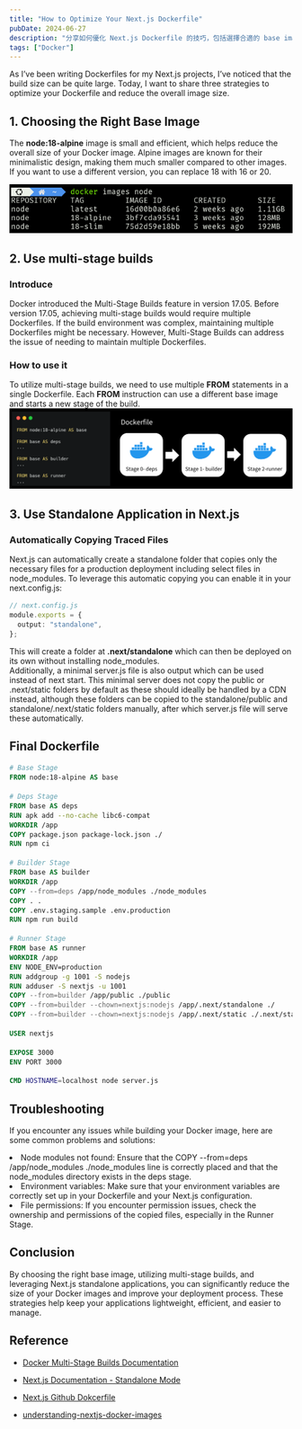 ```yaml
---
title: "How to Optimize Your Next.js Dockerfile"
pubDate: 2024-06-27
description: "分享如何優化 Next.js Dockerfile 的技巧，包括選擇合適的 base image、使用 multi-stage builds 和 standalone application"
tags: ["Docker"]
---
```


As I’ve been writing Dockerfiles for my Next.js projects, I’ve noticed that the build size can be quite large. Today, I want to share three strategies to optimize your Dockerfile and reduce the overall image size.

## 1. Choosing the Right Base Image

The **node:18-alpine** image is small and efficient, which helps reduce the overall size of your Docker image. Alpine images are known for their minimalistic design, making them much smaller compared to other images. If you want to use a different version, you can replace 18 with 16 or 20.
<br/>

![Base Image](../../../public/images/image.png)

## 2. Use multi-stage builds

### Introduce

Docker introduced the Multi-Stage Builds feature in version 17.05. Before version 17.05, achieving multi-stage builds would require multiple Dockerfiles. If the build environment was complex, maintaining multiple Dockerfiles might be necessary. However, Multi-Stage Builds can address the issue of needing to maintain multiple Dockerfiles.

### How to use it

To utilize multi-stage builds, we need to use multiple **FROM** statements in a single Dockerfile. Each **FROM** instruction can use a different base image and starts a new stage of the build.
![image](../../../public/images/DockerFile.png)

## 3. Use Standalone Application in Next.js

<!-- we can see [Next.js Doc/api-reference/next-config-js/output](https://nextjs.org/docs/app/api-reference/next-config-js/output) -->

### Automatically Copying Traced Files

Next.js can automatically create a standalone folder that copies only the necessary files for a production deployment including select files in node_modules.
To leverage this automatic copying you can enable it in your next.config.js:

```typescript
// next.config.js
module.exports = {
  output: "standalone",
};
```

This will create a folder at **.next/standalone** which can then be deployed on its own without installing node_modules.
<br/>
Additionally, a minimal server.js file is also output which can be used instead of next start. This minimal server does not copy the public or .next/static folders by default as these should ideally be handled by a CDN instead, although these folders can be copied to the standalone/public and standalone/.next/static folders manually, after which server.js file will serve these automatically.

## Final Dockerfile

```dockerfile
# Base Stage
FROM node:18-alpine AS base

# Deps Stage
FROM base AS deps
RUN apk add --no-cache libc6-compat
WORKDIR /app
COPY package.json package-lock.json ./
RUN npm ci

# Builder Stage
FROM base AS builder
WORKDIR /app
COPY --from=deps /app/node_modules ./node_modules
COPY . .
COPY .env.staging.sample .env.production
RUN npm run build

# Runner Stage
FROM base AS runner
WORKDIR /app
ENV NODE_ENV=production
RUN addgroup -g 1001 -S nodejs
RUN adduser -S nextjs -u 1001
COPY --from=builder /app/public ./public
COPY --from=builder --chown=nextjs:nodejs /app/.next/standalone ./
COPY --from=builder --chown=nextjs:nodejs /app/.next/static ./.next/static

USER nextjs

EXPOSE 3000
ENV PORT 3000

CMD HOSTNAME=localhost node server.js
```

## Troubleshooting

If you encounter any issues while building your Docker image, here are some common problems and solutions:

<li>Node modules not found: Ensure that the COPY --from=deps /app/node_modules ./node_modules line is correctly placed and that the node_modules directory exists in the deps stage.
<li>Environment variables: Make sure that your environment variables are correctly set up in your Dockerfile and your Next.js configuration.
<li>File permissions: If you encounter permission issues, check the ownership and permissions of the copied files, especially in the Runner Stage.

## Conclusion

By choosing the right base image, utilizing multi-stage builds, and leveraging Next.js standalone applications, you can significantly reduce the size of your Docker images and improve your deployment process. These strategies help keep your applications lightweight, efficient, and easier to manage.

## Reference

- [Docker Multi-Stage Builds Documentation](https://docs.docker.com/build/building/multi-stage/)

- [Next.js Documentation - Standalone Mode](https://nextjs.org/docs/app/api-reference/next-config-js/output)

- [Next.js Github Dokcerfile](https://github.com/vercel/next.js/blob/canary/examples/with-docker/Dockerfile)

- [understanding-nextjs-docker-images](https://dev.to/sliplane/understanding-nextjs-docker-images-2g08)
